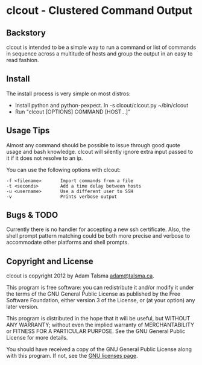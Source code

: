 clcout - Clustered Command Output
=================================

Backstory
---------

clcout is intended to be a simple way to run a command or list of 
commands in sequence across a multitude of hosts and group the
output in an easy to read fashion.

Install
-------

The install process is very simple on most distros:

- Install python and python-pexpect.
 ln -s clcout/clcout.py ~/bin/clcout
- Run "clcout [OPTIONS] COMMAND [HOST...]"

Usage Tips
----------

Almost any command should be possible to issue through good quote
usage and bash knowledge. clcout will silently ignore extra input
passed to it if it does not resolve to an ip.

You can use the following options with clcout:
	
	-f <filename>		Import commands from a file
	-t <seconds>		Add a time delay between hosts
	-u <username>		Use a different user to SSH
	-v					Prints verbose output

Bugs & TODO
-----------

Currently there is no handler for accepting a new ssh certificate.
Also, the shell prompt pattern matching could be both more precise 
and verbose to accommodate other platforms and shell prompts.

Copyright and License
---------------------

clcout is copyright 2012 by Adam Talsma <adam@talsma.ca>.

This program is free software: you can redistribute it and/or modify
it under the terms of the GNU General Public License as published by
the Free Software Foundation, either version 3 of the License, or
(at your option) any later version.

This program is distributed in the hope that it will be useful,
but WITHOUT ANY WARRANTY; without even the implied warranty of
MERCHANTABILITY or FITNESS FOR A PARTICULAR PURPOSE.  See the
GNU General Public License for more details.

You should have received a copy of the GNU General Public License
along with this program.  If not, see the
[GNU licenses page](http://www.gnu.org/licenses/).
